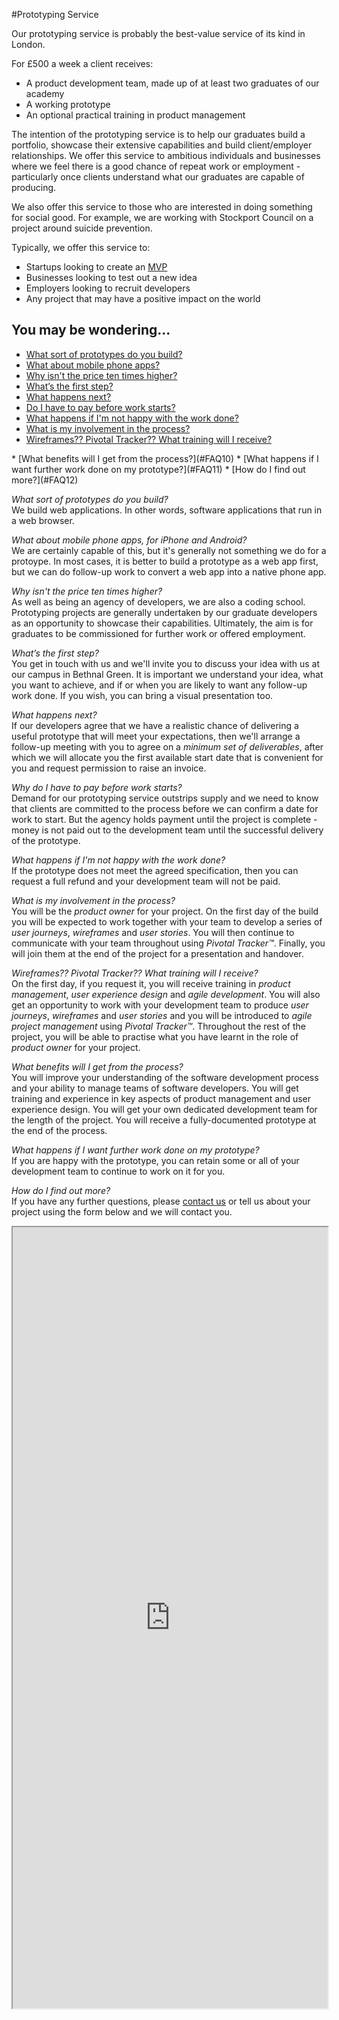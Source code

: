 #Prototyping Service

Our prototyping service is probably the best-value service of its kind in London.

For £500 a week a client receives:

+ A product development team, made up of at least two graduates of our academy
+ A working prototype
+ An optional practical training in product management

The intention of the prototyping service is to help our graduates build a portfolio, showcase their extensive capabilities and build client/employer relationships. We offer this service to ambitious individuals and businesses where we feel there is a good chance of repeat work or employment - particularly once clients understand what our graduates are capable of producing.

We also offer this service to those who are interested in doing something for social good. For example, we are working with Stockport Council on a project around suicide prevention.

Typically, we offer this service to:

+ Startups looking to create an [MVP](http://en.wikipedia.org/wiki/Minimum_viable_product)
+ Businesses looking to test out a new idea
+ Employers looking to recruit developers
+ Any project that may have a positive impact on the world
 
## You may be wondering...  

* [What sort of prototypes do you build?](#FAQ1)
* [What about mobile phone apps?](#FAQ2)  
* [Why isn't the price ten times higher?](#FAQ3)
* [What’s the first step?](#FAQ4)
* [What happens next?](#FAQ5)
* [Do I have to pay before work starts?](#FAQ6)
* [What happens if I'm not happy with the work done?](#FAQ7)
* [What is my involvement in the process?](#FAQ8)
* [Wireframes?? Pivotal Tracker?? What training will I receive?](#FAQ9)
<a name="FAQ1">
* [What benefits will I get from the process?](#FAQ10)
* [What happens if I want further work done on my prototype?](#FAQ11)
* [How do I find out more?](#FAQ12)  

<a name="FAQ2"></a>
*What sort of prototypes do you build?*     
We build web applications. In other words, software applications that run in a web browser.

<a name="FAQ3"></a>
*What about mobile phone apps, for iPhone and Android?*     
We are certainly capable of this, but it's generally not something we do for a protoype. In most cases, it is better to build a prototype as a web app first, but we can do follow-up work to convert a web app into a native phone app.

<a name="FAQ4"></a>
*Why isn't the price ten times higher?*    
As well as being an agency of developers, we are also a coding school. Prototyping projects are generally undertaken by our graduate developers as an opportunity to showcase their capabilities. Ultimately, the aim is for graduates to be commissioned for further work or offered employment.

<a name="FAQ5"></a>
*What’s the first step?*     
You get in touch with us and we'll invite you to discuss your idea with us at our campus in Bethnal Green. It is important we understand your idea, what you want to achieve, and if or when you are likely to want any follow-up work done. If you wish, you can bring a visual presentation too.

<a name="FAQ6"></a>
*What happens next?*     
If our developers agree that we have a realistic chance of delivering a useful prototype that will meet your expectations, then we'll arrange a follow-up meeting with you to agree on a *minimum set of deliverables*, after which we will allocate you the first available start date that is convenient for you and request permission to raise an invoice.

<a name="FAQ7"></a>
*Why do I have to pay before work starts?*    
Demand for our prototyping service outstrips supply and we need to know that clients are committed to the process before we can confirm a date for work to start. But the agency holds payment until the project is complete - money is not paid out to the development team until the successful delivery of the prototype. 

<a name="FAQ8"></a>
*What happens if I'm not happy with the work done?*     
If the prototype does not meet the agreed specification, then you can request a full refund and your development team will not be paid.

<a name="FAQ9"></a>
*What is my involvement in the process?*     
You will be the *product owner* for your project. On the first day of the build you will be expected to work together with your team to develop a series of *user journeys*, *wireframes* and *user stories*.  You will then continue to communicate with your team throughout using *Pivotal Tracker™*. Finally, you will join them at the end of the project for a presentation and handover.  

<a name="FAQ10"></a>
*Wireframes?? Pivotal Tracker?? What training will I receive?*    
On the first day, if you request it, you will receive training in *product management*, *user experience design* and *agile development*. You will also get an opportunity to work with your development team to produce *user journeys*, *wireframes* and *user stories* and you will be introduced to *agile project management* using *Pivotal Tracker™*. Throughout the rest of the project, you will be able to practise what you have learnt in the role of *product owner* for your project. 

<a name="FAQ11"></a>
*What benefits will I get from the process?*     
You will improve your understanding of the software development process and your ability to manage teams of software developers. You will get training and experience in key aspects of product management and user experience design. You will get your own dedicated development team for the length of the project. You will receive a fully-documented prototype at the end of the process.

<a name="FAQ12"></a>
*What happens if I want further work done on my prototype?*    
If you are happy with the prototype, you can retain some or all of your development team to continue to work on it for you.

</a>*How do I find out more?*     
If you have any further questions, please [contact us](#contactsection) or tell us about your project using the form below and we will contact you.

<section class="applywrap">
   <iframe class="applyform" src="https://docs.google.com/forms/d/1bRG6tnN7ykf6Dt6MuDQWJJX-44ijj38zY2CrjM_VwZo/viewform?embedded=true" width="100%" height="1250" frameborder="20" marginheigt="50px" marginwidth="0">Loading&amp;#8230;</iframe>
</section>

